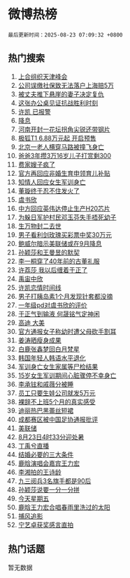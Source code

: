 # 微博热榜

`最后更新时间：2025-08-23 07:09:32 +0800`

## 热门搜索

1. [上合组织天津峰会](https://m.weibo.cn/search?containerid=100103type%3D1%26t%3D10%26q%3D%23%E4%B8%8A%E5%90%88%E7%BB%84%E7%BB%87%E5%A4%A9%E6%B4%A5%E5%B3%B0%E4%BC%9A%23&stream_entry_id=51&isnewpage=1&extparam=seat%3D1%26cate%3D10103%26pos%3D0%26filter_type%3Drealtimehot%26stream_entry_id%3D51%26c_type%3D51%26dgr%3D0%26q%3D%2523%25E4%25B8%258A%25E5%2590%2588%25E7%25BB%2584%25E7%25BB%2587%25E5%25A4%25A9%25E6%25B4%25A5%25E5%25B3%25B0%25E4%25BC%259A%2523%26display_time%3D1755904170%26pre_seqid%3D1755904170765052359846)
1. [公司误缴社保致无法落户上海赔5万](https://m.weibo.cn/search?containerid=100103type%3D1%26t%3D10%26q%3D%23%E5%85%AC%E5%8F%B8%E8%AF%AF%E7%BC%B4%E7%A4%BE%E4%BF%9D%E8%87%B4%E6%97%A0%E6%B3%95%E8%90%BD%E6%88%B7%E4%B8%8A%E6%B5%B7%E8%B5%945%E4%B8%87%23&stream_entry_id=31&isnewpage=1&extparam=seat%3D1%26pos%3D0%26filter_type%3Drealtimehot%26c_type%3D31%26q%3D%2523%25E5%2585%25AC%25E5%258F%25B8%25E8%25AF%25AF%25E7%25BC%25B4%25E7%25A4%25BE%25E4%25BF%259D%25E8%2587%25B4%25E6%2597%25A0%25E6%25B3%2595%25E8%2590%25BD%25E6%2588%25B7%25E4%25B8%258A%25E6%25B5%25B7%25E8%25B5%25945%25E4%25B8%2587%2523%26dgr%3D0%26band_rank%3D1%26realpos%3D1%26stream_entry_id%3D31%26cate%3D5001%26lcate%3D5001%26flag%3D0%26display_time%3D1755904170%26pre_seqid%3D1755904170765052359846)
1. [被丈夫推下悬崖的妻子决定复仇](https://m.weibo.cn/search?containerid=100103type%3D1%26t%3D10%26q%3D%E8%A2%AB%E4%B8%88%E5%A4%AB%E6%8E%A8%E4%B8%8B%E6%82%AC%E5%B4%96%E7%9A%84%E5%A6%BB%E5%AD%90%E5%86%B3%E5%AE%9A%E5%A4%8D%E4%BB%87&stream_entry_id=31&isnewpage=1&extparam=seat%3D1%26pos%3D1%26filter_type%3Drealtimehot%26c_type%3D31%26q%3D%25E8%25A2%25AB%25E4%25B8%2588%25E5%25A4%25AB%25E6%258E%25A8%25E4%25B8%258B%25E6%2582%25AC%25E5%25B4%2596%25E7%259A%2584%25E5%25A6%25BB%25E5%25AD%2590%25E5%2586%25B3%25E5%25AE%259A%25E5%25A4%258D%25E4%25BB%2587%26dgr%3D0%26band_rank%3D2%26realpos%3D2%26stream_entry_id%3D31%26cate%3D5001%26lcate%3D5001%26flag%3D0%26display_time%3D1755904170%26pre_seqid%3D1755904170765052359846)
1. [这张办公桌见证抗战胜利时刻](https://m.weibo.cn/search?containerid=100103type%3D1%26t%3D10%26q%3D%23%E8%BF%99%E5%BC%A0%E5%8A%9E%E5%85%AC%E6%A1%8C%E8%A7%81%E8%AF%81%E6%8A%97%E6%88%98%E8%83%9C%E5%88%A9%E6%97%B6%E5%88%BB%23&stream_entry_id=31&isnewpage=1&extparam=seat%3D1%26pos%3D2%26filter_type%3Drealtimehot%26c_type%3D31%26q%3D%2523%25E8%25BF%2599%25E5%25BC%25A0%25E5%258A%259E%25E5%2585%25AC%25E6%25A1%258C%25E8%25A7%2581%25E8%25AF%2581%25E6%258A%2597%25E6%2588%2598%25E8%2583%259C%25E5%2588%25A9%25E6%2597%25B6%25E5%2588%25BB%2523%26dgr%3D0%26band_rank%3D3%26realpos%3D3%26stream_entry_id%3D31%26cate%3D5001%26lcate%3D5001%26flag%3D0%26display_time%3D1755904170%26pre_seqid%3D1755904170765052359846)
1. [许凯 已报警](https://m.weibo.cn/search?containerid=100103type%3D1%26t%3D10%26q%3D%E8%AE%B8%E5%87%AF+%E5%B7%B2%E6%8A%A5%E8%AD%A6&stream_entry_id=31&isnewpage=1&extparam=seat%3D1%26pos%3D3%26filter_type%3Drealtimehot%26c_type%3D31%26q%3D%25E8%25AE%25B8%25E5%2587%25AF%2520%25E5%25B7%25B2%25E6%258A%25A5%25E8%25AD%25A6%26dgr%3D0%26band_rank%3D4%26realpos%3D4%26stream_entry_id%3D31%26cate%3D5001%26lcate%3D5001%26flag%3D0%26display_time%3D1755904170%26pre_seqid%3D1755904170765052359846)
1. [降息](https://m.weibo.cn/search?containerid=100103type%3D1%26t%3D10%26q%3D%E9%99%8D%E6%81%AF&stream_entry_id=31&isnewpage=1&extparam=seat%3D1%26pos%3D4%26filter_type%3Drealtimehot%26c_type%3D31%26q%3D%25E9%2599%258D%25E6%2581%25AF%26dgr%3D0%26band_rank%3D5%26realpos%3D5%26stream_entry_id%3D31%26cate%3D5001%26lcate%3D5001%26flag%3D0%26display_time%3D1755904170%26pre_seqid%3D1755904170765052359846)
1. [河南开封一花坛拐角尖锐还带钢片](https://m.weibo.cn/search?containerid=100103type%3D1%26t%3D10%26q%3D%23%E6%B2%B3%E5%8D%97%E5%BC%80%E5%B0%81%E4%B8%80%E8%8A%B1%E5%9D%9B%E6%8B%90%E8%A7%92%E5%B0%96%E9%94%90%E8%BF%98%E5%B8%A6%E9%92%A2%E7%89%87%23&stream_entry_id=31&isnewpage=1&extparam=seat%3D1%26pos%3D5%26filter_type%3Drealtimehot%26c_type%3D31%26q%3D%2523%25E6%25B2%25B3%25E5%258D%2597%25E5%25BC%2580%25E5%25B0%2581%25E4%25B8%2580%25E8%258A%25B1%25E5%259D%259B%25E6%258B%2590%25E8%25A7%2592%25E5%25B0%2596%25E9%2594%2590%25E8%25BF%2598%25E5%25B8%25A6%25E9%2592%25A2%25E7%2589%2587%2523%26dgr%3D0%26band_rank%3D6%26realpos%3D6%26stream_entry_id%3D31%26cate%3D5001%26lcate%3D5001%26flag%3D0%26display_time%3D1755904170%26pre_seqid%3D1755904170765052359846)
1. [极狐T1 6.88万元起 开启预售](https://m.weibo.cn/search?containerid=100103type%3D1%26t%3D10%26q%3D%23%E6%9E%81%E7%8B%90T1+6.88%E4%B8%87%E5%85%83%E8%B5%B7+%E5%BC%80%E5%90%AF%E9%A2%84%E5%94%AE%23&stream_entry_id=31&isnewpage=1&extparam=seat%3D1%26lcate%3D5001%26filter_type%3Drealtimehot%26c_type%3D31%26q%3D%2523%25E6%259E%2581%25E7%258B%2590T1%25206.88%25E4%25B8%2587%25E5%2585%2583%25E8%25B5%25B7%2520%25E5%25BC%2580%25E5%2590%25AF%25E9%25A2%2584%25E5%2594%25AE%2523%26cate%3D5001%26band_rank%3D7%26adid%3D298400%26topic_ad%3D1%26stream_entry_id%3D31%26is_ad_pos%3D1%26pos%3D6%26dgr%3D0%26display_time%3D1755904170%26pre_seqid%3D1755904170765052359846)
1. [北京一老人横穿马路被撞飞身亡](https://m.weibo.cn/search?containerid=100103type%3D1%26t%3D10%26q%3D%23%E5%8C%97%E4%BA%AC%E4%B8%80%E8%80%81%E4%BA%BA%E6%A8%AA%E7%A9%BF%E9%A9%AC%E8%B7%AF%E8%A2%AB%E6%92%9E%E9%A3%9E%E8%BA%AB%E4%BA%A1%23&stream_entry_id=31&isnewpage=1&extparam=seat%3D1%26pos%3D7%26filter_type%3Drealtimehot%26c_type%3D31%26q%3D%2523%25E5%258C%2597%25E4%25BA%25AC%25E4%25B8%2580%25E8%2580%2581%25E4%25BA%25BA%25E6%25A8%25AA%25E7%25A9%25BF%25E9%25A9%25AC%25E8%25B7%25AF%25E8%25A2%25AB%25E6%2592%259E%25E9%25A3%259E%25E8%25BA%25AB%25E4%25BA%25A1%2523%26dgr%3D0%26band_rank%3D7%26realpos%3D7%26stream_entry_id%3D31%26cate%3D5001%26lcate%3D5001%26flag%3D0%26display_time%3D1755904170%26pre_seqid%3D1755904170765052359846)
1. [爸爸3年攒3万16岁儿子打赏剩300](https://m.weibo.cn/search?containerid=100103type%3D1%26t%3D10%26q%3D%23%E7%88%B8%E7%88%B83%E5%B9%B4%E6%94%923%E4%B8%8716%E5%B2%81%E5%84%BF%E5%AD%90%E6%89%93%E8%B5%8F%E5%89%A9300%23&stream_entry_id=31&isnewpage=1&extparam=seat%3D1%26pos%3D8%26filter_type%3Drealtimehot%26c_type%3D31%26q%3D%2523%25E7%2588%25B8%25E7%2588%25B83%25E5%25B9%25B4%25E6%2594%25923%25E4%25B8%258716%25E5%25B2%2581%25E5%2584%25BF%25E5%25AD%2590%25E6%2589%2593%25E8%25B5%258F%25E5%2589%25A9300%2523%26dgr%3D0%26band_rank%3D8%26realpos%3D8%26stream_entry_id%3D31%26cate%3D5001%26lcate%3D5001%26flag%3D0%26display_time%3D1755904170%26pre_seqid%3D1755904170765052359846)
1. [费家嫂子疯了](https://m.weibo.cn/search?containerid=100103type%3D1%26t%3D10%26q%3D%23%E8%B4%B9%E5%AE%B6%E5%AB%82%E5%AD%90%E7%96%AF%E4%BA%86%23&stream_entry_id=31&isnewpage=1&extparam=seat%3D1%26pos%3D9%26filter_type%3Drealtimehot%26c_type%3D31%26q%3D%2523%25E8%25B4%25B9%25E5%25AE%25B6%25E5%25AB%2582%25E5%25AD%2590%25E7%2596%25AF%25E4%25BA%2586%2523%26dgr%3D0%26band_rank%3D9%26realpos%3D9%26stream_entry_id%3D31%26cate%3D5001%26lcate%3D5001%26flag%3D0%26display_time%3D1755904170%26pre_seqid%3D1755904170765052359846)
1. [官方再回应非婚生育申领育儿补贴](https://m.weibo.cn/search?containerid=100103type%3D1%26t%3D10%26q%3D%23%E5%AE%98%E6%96%B9%E5%86%8D%E5%9B%9E%E5%BA%94%E9%9D%9E%E5%A9%9A%E7%94%9F%E8%82%B2%E7%94%B3%E9%A2%86%E8%82%B2%E5%84%BF%E8%A1%A5%E8%B4%B4%23&stream_entry_id=31&isnewpage=1&extparam=seat%3D1%26pos%3D10%26filter_type%3Drealtimehot%26c_type%3D31%26q%3D%2523%25E5%25AE%2598%25E6%2596%25B9%25E5%2586%258D%25E5%259B%259E%25E5%25BA%2594%25E9%259D%259E%25E5%25A9%259A%25E7%2594%259F%25E8%2582%25B2%25E7%2594%25B3%25E9%25A2%2586%25E8%2582%25B2%25E5%2584%25BF%25E8%25A1%25A5%25E8%25B4%25B4%2523%26dgr%3D0%26band_rank%3D10%26realpos%3D10%26stream_entry_id%3D31%26cate%3D5001%26lcate%3D5001%26flag%3D0%26display_time%3D1755904170%26pre_seqid%3D1755904170765052359846)
1. [知情人回应女生军训身亡](https://m.weibo.cn/search?containerid=100103type%3D1%26t%3D10%26q%3D%23%E7%9F%A5%E6%83%85%E4%BA%BA%E5%9B%9E%E5%BA%94%E5%A5%B3%E7%94%9F%E5%86%9B%E8%AE%AD%E8%BA%AB%E4%BA%A1%23&stream_entry_id=31&isnewpage=1&extparam=seat%3D1%26pos%3D11%26filter_type%3Drealtimehot%26c_type%3D31%26q%3D%2523%25E7%259F%25A5%25E6%2583%2585%25E4%25BA%25BA%25E5%259B%259E%25E5%25BA%2594%25E5%25A5%25B3%25E7%2594%259F%25E5%2586%259B%25E8%25AE%25AD%25E8%25BA%25AB%25E4%25BA%25A1%2523%26dgr%3D0%26band_rank%3D11%26realpos%3D11%26stream_entry_id%3D31%26cate%3D5001%26lcate%3D5001%26flag%3D0%26display_time%3D1755904170%26pre_seqid%3D1755904170765052359846)
1. [董璇终于忍不住发火了](https://m.weibo.cn/search?containerid=100103type%3D1%26t%3D10%26q%3D%E8%91%A3%E7%92%87%E7%BB%88%E4%BA%8E%E5%BF%8D%E4%B8%8D%E4%BD%8F%E5%8F%91%E7%81%AB%E4%BA%86&stream_entry_id=31&isnewpage=1&extparam=seat%3D1%26pos%3D12%26filter_type%3Drealtimehot%26c_type%3D31%26q%3D%25E8%2591%25A3%25E7%2592%2587%25E7%25BB%2588%25E4%25BA%258E%25E5%25BF%258D%25E4%25B8%258D%25E4%25BD%258F%25E5%258F%2591%25E7%2581%25AB%25E4%25BA%2586%26dgr%3D0%26band_rank%3D12%26realpos%3D12%26stream_entry_id%3D31%26cate%3D5001%26lcate%3D5001%26flag%3D0%26display_time%3D1755904170%26pre_seqid%3D1755904170765052359846)
1. [虞书欣](https://m.weibo.cn/search?containerid=100103type%3D1%26t%3D10%26q%3D%E8%99%9E%E4%B9%A6%E6%AC%A3&stream_entry_id=31&isnewpage=1&extparam=seat%3D1%26pos%3D13%26filter_type%3Drealtimehot%26c_type%3D31%26q%3D%25E8%2599%259E%25E4%25B9%25A6%25E6%25AC%25A3%26dgr%3D0%26band_rank%3D13%26realpos%3D13%26stream_entry_id%3D31%26cate%3D5001%26lcate%3D5001%26flag%3D0%26display_time%3D1755904170%26pre_seqid%3D1755904170765052359846)
1. [中方回应英伟达停止生产H20芯片](https://m.weibo.cn/search?containerid=100103type%3D1%26t%3D10%26q%3D%23%E4%B8%AD%E6%96%B9%E5%9B%9E%E5%BA%94%E8%8B%B1%E4%BC%9F%E8%BE%BE%E5%81%9C%E6%AD%A2%E7%94%9F%E4%BA%A7H20%E8%8A%AF%E7%89%87%23&stream_entry_id=31&isnewpage=1&extparam=seat%3D1%26pos%3D14%26filter_type%3Drealtimehot%26c_type%3D31%26q%3D%2523%25E4%25B8%25AD%25E6%2596%25B9%25E5%259B%259E%25E5%25BA%2594%25E8%258B%25B1%25E4%25BC%259F%25E8%25BE%25BE%25E5%2581%259C%25E6%25AD%25A2%25E7%2594%259F%25E4%25BA%25A7H20%25E8%258A%25AF%25E7%2589%2587%2523%26dgr%3D0%26band_rank%3D14%26realpos%3D14%26stream_entry_id%3D31%26cate%3D5001%26lcate%3D5001%26flag%3D0%26display_time%3D1755904170%26pre_seqid%3D1755904170765052359846)
1. [为躲日军护村民邓玉芬失手捂死幼子](https://m.weibo.cn/search?containerid=100103type%3D1%26t%3D10%26q%3D%23%E4%B8%BA%E8%BA%B2%E6%97%A5%E5%86%9B%E6%8A%A4%E6%9D%91%E6%B0%91%E9%82%93%E7%8E%89%E8%8A%AC%E5%A4%B1%E6%89%8B%E6%8D%82%E6%AD%BB%E5%B9%BC%E5%AD%90%23&stream_entry_id=31&isnewpage=1&extparam=seat%3D1%26pos%3D15%26filter_type%3Drealtimehot%26c_type%3D31%26q%3D%2523%25E4%25B8%25BA%25E8%25BA%25B2%25E6%2597%25A5%25E5%2586%259B%25E6%258A%25A4%25E6%259D%2591%25E6%25B0%2591%25E9%2582%2593%25E7%258E%2589%25E8%258A%25AC%25E5%25A4%25B1%25E6%2589%258B%25E6%258D%2582%25E6%25AD%25BB%25E5%25B9%25BC%25E5%25AD%2590%2523%26dgr%3D0%26band_rank%3D15%26realpos%3D15%26stream_entry_id%3D31%26cate%3D5001%26lcate%3D5001%26flag%3D0%26display_time%3D1755904170%26pre_seqid%3D1755904170765052359846)
1. [生万物封二去世](https://m.weibo.cn/search?containerid=100103type%3D1%26t%3D10%26q%3D%23%E7%94%9F%E4%B8%87%E7%89%A9%E5%B0%81%E4%BA%8C%E5%8E%BB%E4%B8%96%23&stream_entry_id=31&isnewpage=1&extparam=seat%3D1%26pos%3D16%26filter_type%3Drealtimehot%26c_type%3D31%26q%3D%2523%25E7%2594%259F%25E4%25B8%2587%25E7%2589%25A9%25E5%25B0%2581%25E4%25BA%258C%25E5%258E%25BB%25E4%25B8%2596%2523%26dgr%3D0%26band_rank%3D16%26realpos%3D16%26stream_entry_id%3D31%26cate%3D5001%26lcate%3D5001%26flag%3D0%26display_time%3D1755904170%26pre_seqid%3D1755904170765052359846)
1. [男子看利剑玫瑰买彩票中奖30万元](https://m.weibo.cn/search?containerid=100103type%3D1%26t%3D10%26q%3D%23%E7%94%B7%E5%AD%90%E7%9C%8B%E5%88%A9%E5%89%91%E7%8E%AB%E7%91%B0%E4%B9%B0%E5%BD%A9%E7%A5%A8%E4%B8%AD%E5%A5%9630%E4%B8%87%E5%85%83%23&stream_entry_id=31&isnewpage=1&extparam=seat%3D1%26pos%3D17%26filter_type%3Drealtimehot%26c_type%3D31%26q%3D%2523%25E7%2594%25B7%25E5%25AD%2590%25E7%259C%258B%25E5%2588%25A9%25E5%2589%2591%25E7%258E%25AB%25E7%2591%25B0%25E4%25B9%25B0%25E5%25BD%25A9%25E7%25A5%25A8%25E4%25B8%25AD%25E5%25A5%259630%25E4%25B8%2587%25E5%2585%2583%2523%26dgr%3D0%26band_rank%3D17%26realpos%3D17%26stream_entry_id%3D31%26cate%3D5001%26lcate%3D5001%26flag%3D0%26display_time%3D1755904170%26pre_seqid%3D1755904170765052359846)
1. [鲍威尔暗示美联储或在9月降息](https://m.weibo.cn/search?containerid=100103type%3D1%26t%3D10%26q%3D%23%E9%B2%8D%E5%A8%81%E5%B0%94%E6%9A%97%E7%A4%BA%E7%BE%8E%E8%81%94%E5%82%A8%E6%88%96%E5%9C%A89%E6%9C%88%E9%99%8D%E6%81%AF%23&stream_entry_id=31&isnewpage=1&extparam=seat%3D1%26pos%3D18%26filter_type%3Drealtimehot%26c_type%3D31%26q%3D%2523%25E9%25B2%258D%25E5%25A8%2581%25E5%25B0%2594%25E6%259A%2597%25E7%25A4%25BA%25E7%25BE%258E%25E8%2581%2594%25E5%2582%25A8%25E6%2588%2596%25E5%259C%25A89%25E6%259C%2588%25E9%2599%258D%25E6%2581%25AF%2523%26dgr%3D0%26band_rank%3D18%26realpos%3D18%26stream_entry_id%3D31%26cate%3D5001%26lcate%3D5001%26flag%3D0%26display_time%3D1755904170%26pre_seqid%3D1755904170765052359846)
1. [孙颖莎和王曼昱的默契](https://m.weibo.cn/search?containerid=100103type%3D1%26t%3D10%26q%3D%23%E5%AD%99%E9%A2%96%E8%8E%8E%E5%92%8C%E7%8E%8B%E6%9B%BC%E6%98%B1%E7%9A%84%E9%BB%98%E5%A5%91%23&stream_entry_id=31&isnewpage=1&extparam=seat%3D1%26pos%3D19%26filter_type%3Drealtimehot%26c_type%3D31%26q%3D%2523%25E5%25AD%2599%25E9%25A2%2596%25E8%258E%258E%25E5%2592%258C%25E7%258E%258B%25E6%259B%25BC%25E6%2598%25B1%25E7%259A%2584%25E9%25BB%2598%25E5%25A5%2591%2523%26dgr%3D0%26band_rank%3D19%26realpos%3D19%26stream_entry_id%3D31%26cate%3D5001%26lcate%3D5001%26flag%3D0%26display_time%3D1755904170%26pre_seqid%3D1755904170765052359846)
1. [李一桐穿了40年前的古董礼服](https://m.weibo.cn/search?containerid=100103type%3D1%26t%3D10%26q%3D%E6%9D%8E%E4%B8%80%E6%A1%90%E7%A9%BF%E4%BA%8640%E5%B9%B4%E5%89%8D%E7%9A%84%E5%8F%A4%E8%91%A3%E7%A4%BC%E6%9C%8D&stream_entry_id=31&isnewpage=1&extparam=seat%3D1%26pos%3D20%26filter_type%3Drealtimehot%26c_type%3D31%26q%3D%25E6%259D%258E%25E4%25B8%2580%25E6%25A1%2590%25E7%25A9%25BF%25E4%25BA%258640%25E5%25B9%25B4%25E5%2589%258D%25E7%259A%2584%25E5%258F%25A4%25E8%2591%25A3%25E7%25A4%25BC%25E6%259C%258D%26dgr%3D0%26band_rank%3D20%26realpos%3D20%26stream_entry_id%3D31%26cate%3D5001%26lcate%3D5001%26flag%3D0%26display_time%3D1755904170%26pre_seqid%3D1755904170765052359846)
1. [许荔莎 我以后缠着于正了](https://m.weibo.cn/search?containerid=100103type%3D1%26t%3D10%26q%3D%E8%AE%B8%E8%8D%94%E8%8E%8E+%E6%88%91%E4%BB%A5%E5%90%8E%E7%BC%A0%E7%9D%80%E4%BA%8E%E6%AD%A3%E4%BA%86&stream_entry_id=31&isnewpage=1&extparam=seat%3D1%26pos%3D21%26filter_type%3Drealtimehot%26c_type%3D31%26q%3D%25E8%25AE%25B8%25E8%258D%2594%25E8%258E%258E%2520%25E6%2588%2591%25E4%25BB%25A5%25E5%2590%258E%25E7%25BC%25A0%25E7%259D%2580%25E4%25BA%258E%25E6%25AD%25A3%25E4%25BA%2586%26dgr%3D0%26band_rank%3D21%26realpos%3D21%26stream_entry_id%3D31%26cate%3D5001%26lcate%3D5001%26flag%3D2%26display_time%3D1755904170%26pre_seqid%3D1755904170765052359846)
1. [禹宙中欣](https://m.weibo.cn/search?containerid=100103type%3D1%26t%3D10%26q%3D%23%E7%A6%B9%E5%AE%99%E4%B8%AD%E6%AC%A3%23&stream_entry_id=31&isnewpage=1&extparam=seat%3D1%26pos%3D22%26filter_type%3Drealtimehot%26c_type%3D31%26q%3D%2523%25E7%25A6%25B9%25E5%25AE%2599%25E4%25B8%25AD%25E6%25AC%25A3%2523%26dgr%3D0%26band_rank%3D22%26realpos%3D22%26stream_entry_id%3D31%26cate%3D5001%26lcate%3D5001%26flag%3D0%26display_time%3D1755904170%26pre_seqid%3D1755904170765052359846)
1. [许凯恋情时间线](https://m.weibo.cn/search?containerid=100103type%3D1%26t%3D10%26q%3D%E8%AE%B8%E5%87%AF%E6%81%8B%E6%83%85%E6%97%B6%E9%97%B4%E7%BA%BF&stream_entry_id=31&isnewpage=1&extparam=seat%3D1%26pos%3D23%26filter_type%3Drealtimehot%26c_type%3D31%26q%3D%25E8%25AE%25B8%25E5%2587%25AF%25E6%2581%258B%25E6%2583%2585%25E6%2597%25B6%25E9%2597%25B4%25E7%25BA%25BF%26dgr%3D0%26band_rank%3D23%26realpos%3D23%26stream_entry_id%3D31%26cate%3D5001%26lcate%3D5001%26flag%3D0%26display_time%3D1755904170%26pre_seqid%3D1755904170765052359846)
1. [男子打胰岛素1个月发现针套都没摘](https://m.weibo.cn/search?containerid=100103type%3D1%26t%3D10%26q%3D%23%E7%94%B7%E5%AD%90%E6%89%93%E8%83%B0%E5%B2%9B%E7%B4%A01%E4%B8%AA%E6%9C%88%E5%8F%91%E7%8E%B0%E9%92%88%E5%A5%97%E9%83%BD%E6%B2%A1%E6%91%98%23&stream_entry_id=31&isnewpage=1&extparam=seat%3D1%26pos%3D24%26filter_type%3Drealtimehot%26c_type%3D31%26q%3D%2523%25E7%2594%25B7%25E5%25AD%2590%25E6%2589%2593%25E8%2583%25B0%25E5%25B2%259B%25E7%25B4%25A01%25E4%25B8%25AA%25E6%259C%2588%25E5%258F%2591%25E7%258E%25B0%25E9%2592%2588%25E5%25A5%2597%25E9%2583%25BD%25E6%25B2%25A1%25E6%2591%2598%2523%26dgr%3D0%26band_rank%3D24%26realpos%3D24%26stream_entry_id%3D31%26cate%3D5001%26lcate%3D5001%26flag%3D0%26display_time%3D1755904170%26pre_seqid%3D1755904170765052359846)
1. [一年级pd对虞书欣的评价](https://m.weibo.cn/search?containerid=100103type%3D1%26t%3D10%26q%3D%E4%B8%80%E5%B9%B4%E7%BA%A7pd%E5%AF%B9%E8%99%9E%E4%B9%A6%E6%AC%A3%E7%9A%84%E8%AF%84%E4%BB%B7&stream_entry_id=31&isnewpage=1&extparam=seat%3D1%26pos%3D25%26filter_type%3Drealtimehot%26c_type%3D31%26q%3D%25E4%25B8%2580%25E5%25B9%25B4%25E7%25BA%25A7pd%25E5%25AF%25B9%25E8%2599%259E%25E4%25B9%25A6%25E6%25AC%25A3%25E7%259A%2584%25E8%25AF%2584%25E4%25BB%25B7%26dgr%3D0%26band_rank%3D25%26realpos%3D25%26stream_entry_id%3D31%26cate%3D5001%26lcate%3D5001%26flag%3D0%26display_time%3D1755904170%26pre_seqid%3D1755904170765052359846)
1. [于正气到输液 何晟铭气定神闲](https://m.weibo.cn/search?containerid=100103type%3D1%26t%3D10%26q%3D%E4%BA%8E%E6%AD%A3%E6%B0%94%E5%88%B0%E8%BE%93%E6%B6%B2+%E4%BD%95%E6%99%9F%E9%93%AD%E6%B0%94%E5%AE%9A%E7%A5%9E%E9%97%B2&stream_entry_id=31&isnewpage=1&extparam=seat%3D1%26pos%3D26%26filter_type%3Drealtimehot%26c_type%3D31%26q%3D%25E4%25BA%258E%25E6%25AD%25A3%25E6%25B0%2594%25E5%2588%25B0%25E8%25BE%2593%25E6%25B6%25B2%2520%25E4%25BD%2595%25E6%2599%259F%25E9%2593%25AD%25E6%25B0%2594%25E5%25AE%259A%25E7%25A5%259E%25E9%2597%25B2%26dgr%3D0%26band_rank%3D26%26realpos%3D26%26stream_entry_id%3D31%26cate%3D5001%26lcate%3D5001%26flag%3D0%26display_time%3D1755904170%26pre_seqid%3D1755904170765052359846)
1. [高迪 大美](https://m.weibo.cn/search?containerid=100103type%3D1%26t%3D10%26q%3D%E9%AB%98%E8%BF%AA+%E5%A4%A7%E7%BE%8E&stream_entry_id=31&isnewpage=1&extparam=seat%3D1%26pos%3D27%26filter_type%3Drealtimehot%26c_type%3D31%26q%3D%25E9%25AB%2598%25E8%25BF%25AA%2520%25E5%25A4%25A7%25E7%25BE%258E%26dgr%3D0%26band_rank%3D27%26realpos%3D27%26stream_entry_id%3D31%26cate%3D5001%26lcate%3D5001%26flag%3D0%26display_time%3D1755904170%26pre_seqid%3D1755904170765052359846)
1. [官方通报女子称幼时遭父母砍手割耳](https://m.weibo.cn/search?containerid=100103type%3D1%26t%3D10%26q%3D%23%E5%AE%98%E6%96%B9%E9%80%9A%E6%8A%A5%E5%A5%B3%E5%AD%90%E7%A7%B0%E5%B9%BC%E6%97%B6%E9%81%AD%E7%88%B6%E6%AF%8D%E7%A0%8D%E6%89%8B%E5%89%B2%E8%80%B3%23&stream_entry_id=31&isnewpage=1&extparam=seat%3D1%26pos%3D28%26filter_type%3Drealtimehot%26c_type%3D31%26q%3D%2523%25E5%25AE%2598%25E6%2596%25B9%25E9%2580%259A%25E6%258A%25A5%25E5%25A5%25B3%25E5%25AD%2590%25E7%25A7%25B0%25E5%25B9%25BC%25E6%2597%25B6%25E9%2581%25AD%25E7%2588%25B6%25E6%25AF%258D%25E7%25A0%258D%25E6%2589%258B%25E5%2589%25B2%25E8%2580%25B3%2523%26dgr%3D0%26band_rank%3D28%26realpos%3D28%26stream_entry_id%3D31%26cate%3D5001%26lcate%3D5001%26flag%3D0%26display_time%3D1755904170%26pre_seqid%3D1755904170765052359846)
1. [姜涛晒瘦身成果](https://m.weibo.cn/search?containerid=100103type%3D1%26t%3D10%26q%3D%E5%A7%9C%E6%B6%9B%E6%99%92%E7%98%A6%E8%BA%AB%E6%88%90%E6%9E%9C&stream_entry_id=31&isnewpage=1&extparam=seat%3D1%26pos%3D29%26filter_type%3Drealtimehot%26c_type%3D31%26q%3D%25E5%25A7%259C%25E6%25B6%259B%25E6%2599%2592%25E7%2598%25A6%25E8%25BA%25AB%25E6%2588%2590%25E6%259E%259C%26dgr%3D0%26band_rank%3D29%26realpos%3D29%26stream_entry_id%3D31%26cate%3D5001%26lcate%3D5001%26flag%3D0%26display_time%3D1755904170%26pre_seqid%3D1755904170765052359846)
1. [白鹿张鑫梦回白月梵星](https://m.weibo.cn/search?containerid=100103type%3D1%26t%3D10%26q%3D%E7%99%BD%E9%B9%BF%E5%BC%A0%E9%91%AB%E6%A2%A6%E5%9B%9E%E7%99%BD%E6%9C%88%E6%A2%B5%E6%98%9F&stream_entry_id=31&isnewpage=1&extparam=seat%3D1%26pos%3D30%26filter_type%3Drealtimehot%26c_type%3D31%26q%3D%25E7%2599%25BD%25E9%25B9%25BF%25E5%25BC%25A0%25E9%2591%25AB%25E6%25A2%25A6%25E5%259B%259E%25E7%2599%25BD%25E6%259C%2588%25E6%25A2%25B5%25E6%2598%259F%26dgr%3D0%26band_rank%3D30%26realpos%3D30%26stream_entry_id%3D31%26cate%3D5001%26lcate%3D5001%26flag%3D0%26display_time%3D1755904170%26pre_seqid%3D1755904170765052359846)
1. [韩国年轻人韩语水平退化](https://m.weibo.cn/search?containerid=100103type%3D1%26t%3D10%26q%3D%E9%9F%A9%E5%9B%BD%E5%B9%B4%E8%BD%BB%E4%BA%BA%E9%9F%A9%E8%AF%AD%E6%B0%B4%E5%B9%B3%E9%80%80%E5%8C%96&stream_entry_id=31&isnewpage=1&extparam=seat%3D1%26pos%3D31%26filter_type%3Drealtimehot%26c_type%3D31%26q%3D%25E9%259F%25A9%25E5%259B%25BD%25E5%25B9%25B4%25E8%25BD%25BB%25E4%25BA%25BA%25E9%259F%25A9%25E8%25AF%25AD%25E6%25B0%25B4%25E5%25B9%25B3%25E9%2580%2580%25E5%258C%2596%26dgr%3D0%26band_rank%3D31%26realpos%3D31%26stream_entry_id%3D31%26cate%3D5001%26lcate%3D5001%26flag%3D0%26display_time%3D1755904170%26pre_seqid%3D1755904170765052359846)
1. [军训身亡女生家属等尸检结果](https://m.weibo.cn/search?containerid=100103type%3D1%26t%3D10%26q%3D%23%E5%86%9B%E8%AE%AD%E8%BA%AB%E4%BA%A1%E5%A5%B3%E7%94%9F%E5%AE%B6%E5%B1%9E%E7%AD%89%E5%B0%B8%E6%A3%80%E7%BB%93%E6%9E%9C%23&stream_entry_id=31&isnewpage=1&extparam=seat%3D1%26pos%3D32%26filter_type%3Drealtimehot%26c_type%3D31%26q%3D%2523%25E5%2586%259B%25E8%25AE%25AD%25E8%25BA%25AB%25E4%25BA%25A1%25E5%25A5%25B3%25E7%2594%259F%25E5%25AE%25B6%25E5%25B1%259E%25E7%25AD%2589%25E5%25B0%25B8%25E6%25A3%2580%25E7%25BB%2593%25E6%259E%259C%2523%26dgr%3D0%26band_rank%3D32%26realpos%3D32%26stream_entry_id%3D31%26cate%3D5001%26lcate%3D5001%26flag%3D0%26display_time%3D1755904170%26pre_seqid%3D1755904170765052359846)
1. [15岁女生军训期间心脏骤停不幸身亡](https://m.weibo.cn/search?containerid=100103type%3D1%26t%3D10%26q%3D%2315%E5%B2%81%E5%A5%B3%E7%94%9F%E5%86%9B%E8%AE%AD%E6%9C%9F%E9%97%B4%E5%BF%83%E8%84%8F%E9%AA%A4%E5%81%9C%E4%B8%8D%E5%B9%B8%E8%BA%AB%E4%BA%A1%23&stream_entry_id=31&isnewpage=1&extparam=seat%3D1%26pos%3D33%26filter_type%3Drealtimehot%26c_type%3D31%26q%3D%252315%25E5%25B2%2581%25E5%25A5%25B3%25E7%2594%259F%25E5%2586%259B%25E8%25AE%25AD%25E6%259C%259F%25E9%2597%25B4%25E5%25BF%2583%25E8%2584%258F%25E9%25AA%25A4%25E5%2581%259C%25E4%25B8%258D%25E5%25B9%25B8%25E8%25BA%25AB%25E4%25BA%25A1%2523%26dgr%3D0%26band_rank%3D33%26realpos%3D33%26stream_entry_id%3D31%26cate%3D5001%26lcate%3D5001%26flag%3D0%26display_time%3D1755904170%26pre_seqid%3D1755904170765052359846)
1. [李承铉和戚薇分被睡](https://m.weibo.cn/search?containerid=100103type%3D1%26t%3D10%26q%3D%E6%9D%8E%E6%89%BF%E9%93%89%E5%92%8C%E6%88%9A%E8%96%87%E5%88%86%E8%A2%AB%E7%9D%A1&stream_entry_id=31&isnewpage=1&extparam=seat%3D1%26pos%3D34%26filter_type%3Drealtimehot%26c_type%3D31%26q%3D%25E6%259D%258E%25E6%2589%25BF%25E9%2593%2589%25E5%2592%258C%25E6%2588%259A%25E8%2596%2587%25E5%2588%2586%25E8%25A2%25AB%25E7%259D%25A1%26dgr%3D0%26band_rank%3D34%26realpos%3D34%26stream_entry_id%3D31%26cate%3D5001%26lcate%3D5001%26flag%3D0%26display_time%3D1755904170%26pre_seqid%3D1755904170765052359846)
1. [员工只要生娃公司就发5万元](https://m.weibo.cn/search?containerid=100103type%3D1%26t%3D10%26q%3D%23%E5%91%98%E5%B7%A5%E5%8F%AA%E8%A6%81%E7%94%9F%E5%A8%83%E5%85%AC%E5%8F%B8%E5%B0%B1%E5%8F%915%E4%B8%87%E5%85%83%23&stream_entry_id=31&isnewpage=1&extparam=seat%3D1%26pos%3D35%26filter_type%3Drealtimehot%26c_type%3D31%26q%3D%2523%25E5%2591%2598%25E5%25B7%25A5%25E5%258F%25AA%25E8%25A6%2581%25E7%2594%259F%25E5%25A8%2583%25E5%2585%25AC%25E5%258F%25B8%25E5%25B0%25B1%25E5%258F%25915%25E4%25B8%2587%25E5%2585%2583%2523%26dgr%3D0%26band_rank%3D35%26realpos%3D35%26stream_entry_id%3D31%26cate%3D5001%26lcate%3D5001%26flag%3D0%26display_time%3D1755904170%26pre_seqid%3D1755904170765052359846)
1. [裸辞不上班5个月的真实感受](https://m.weibo.cn/search?containerid=100103type%3D1%26t%3D10%26q%3D%E8%A3%B8%E8%BE%9E%E4%B8%8D%E4%B8%8A%E7%8F%AD5%E4%B8%AA%E6%9C%88%E7%9A%84%E7%9C%9F%E5%AE%9E%E6%84%9F%E5%8F%97&stream_entry_id=31&isnewpage=1&extparam=seat%3D1%26pos%3D36%26filter_type%3Drealtimehot%26c_type%3D31%26q%3D%25E8%25A3%25B8%25E8%25BE%259E%25E4%25B8%258D%25E4%25B8%258A%25E7%258F%25AD5%25E4%25B8%25AA%25E6%259C%2588%25E7%259A%2584%25E7%259C%259F%25E5%25AE%259E%25E6%2584%259F%25E5%258F%2597%26dgr%3D0%26band_rank%3D36%26realpos%3D36%26stream_entry_id%3D31%26cate%3D5001%26lcate%3D5001%26flag%3D0%26display_time%3D1755904170%26pre_seqid%3D1755904170765052359846)
1. [迪丽热巴黑蕾丝短裙](https://m.weibo.cn/search?containerid=100103type%3D1%26t%3D10%26q%3D%23%E8%BF%AA%E4%B8%BD%E7%83%AD%E5%B7%B4%E9%BB%91%E8%95%BE%E4%B8%9D%E7%9F%AD%E8%A3%99%23&stream_entry_id=31&isnewpage=1&extparam=seat%3D1%26pos%3D37%26filter_type%3Drealtimehot%26c_type%3D31%26q%3D%2523%25E8%25BF%25AA%25E4%25B8%25BD%25E7%2583%25AD%25E5%25B7%25B4%25E9%25BB%2591%25E8%2595%25BE%25E4%25B8%259D%25E7%259F%25AD%25E8%25A3%2599%2523%26dgr%3D0%26band_rank%3D37%26realpos%3D37%26stream_entry_id%3D31%26cate%3D5001%26lcate%3D5001%26flag%3D0%26display_time%3D1755904170%26pre_seqid%3D1755904170765052359846)
1. [成都赛区被中国足协通报批评](https://m.weibo.cn/search?containerid=100103type%3D1%26t%3D10%26q%3D%23%E6%88%90%E9%83%BD%E8%B5%9B%E5%8C%BA%E8%A2%AB%E4%B8%AD%E5%9B%BD%E8%B6%B3%E5%8D%8F%E9%80%9A%E6%8A%A5%E6%89%B9%E8%AF%84%23&stream_entry_id=31&isnewpage=1&extparam=seat%3D1%26pos%3D38%26filter_type%3Drealtimehot%26c_type%3D31%26q%3D%2523%25E6%2588%2590%25E9%2583%25BD%25E8%25B5%259B%25E5%258C%25BA%25E8%25A2%25AB%25E4%25B8%25AD%25E5%259B%25BD%25E8%25B6%25B3%25E5%258D%258F%25E9%2580%259A%25E6%258A%25A5%25E6%2589%25B9%25E8%25AF%2584%2523%26dgr%3D0%26band_rank%3D38%26realpos%3D38%26stream_entry_id%3D31%26cate%3D5001%26lcate%3D5001%26flag%3D0%26display_time%3D1755904170%26pre_seqid%3D1755904170765052359846)
1. [美联储](https://m.weibo.cn/search?containerid=100103type%3D1%26t%3D10%26q%3D%E7%BE%8E%E8%81%94%E5%82%A8&stream_entry_id=31&isnewpage=1&extparam=seat%3D1%26pos%3D39%26filter_type%3Drealtimehot%26c_type%3D31%26q%3D%25E7%25BE%258E%25E8%2581%2594%25E5%2582%25A8%26dgr%3D0%26band_rank%3D39%26realpos%3D39%26stream_entry_id%3D31%26cate%3D5001%26lcate%3D5001%26flag%3D0%26display_time%3D1755904170%26pre_seqid%3D1755904170765052359846)
1. [8月23日4时33分迎处暑](https://m.weibo.cn/search?containerid=100103type%3D1%26t%3D10%26q%3D%238%E6%9C%8823%E6%97%A54%E6%97%B633%E5%88%86%E8%BF%8E%E5%A4%84%E6%9A%91%23&stream_entry_id=31&isnewpage=1&extparam=seat%3D1%26pos%3D40%26filter_type%3Drealtimehot%26c_type%3D31%26q%3D%25238%25E6%259C%258823%25E6%2597%25A54%25E6%2597%25B633%25E5%2588%2586%25E8%25BF%258E%25E5%25A4%2584%25E6%259A%2591%2523%26dgr%3D0%26band_rank%3D40%26realpos%3D40%26stream_entry_id%3D31%26cate%3D5001%26lcate%3D5001%26flag%3D1%26display_time%3D1755904170%26pre_seqid%3D1755904170765052359846)
1. [丁禹兮直播](https://m.weibo.cn/search?containerid=100103type%3D1%26t%3D10%26q%3D%E4%B8%81%E7%A6%B9%E5%85%AE%E7%9B%B4%E6%92%AD&stream_entry_id=31&isnewpage=1&extparam=seat%3D1%26pos%3D41%26filter_type%3Drealtimehot%26c_type%3D31%26q%3D%25E4%25B8%2581%25E7%25A6%25B9%25E5%2585%25AE%25E7%259B%25B4%25E6%2592%25AD%26dgr%3D0%26band_rank%3D41%26realpos%3D41%26stream_entry_id%3D31%26cate%3D5001%26lcate%3D5001%26flag%3D0%26display_time%3D1755904170%26pre_seqid%3D1755904170765052359846)
1. [结婚必要的三大条件](https://m.weibo.cn/search?containerid=100103type%3D1%26t%3D10%26q%3D%E7%BB%93%E5%A9%9A%E5%BF%85%E8%A6%81%E7%9A%84%E4%B8%89%E5%A4%A7%E6%9D%A1%E4%BB%B6&stream_entry_id=31&isnewpage=1&extparam=seat%3D1%26pos%3D42%26filter_type%3Drealtimehot%26c_type%3D31%26q%3D%25E7%25BB%2593%25E5%25A9%259A%25E5%25BF%2585%25E8%25A6%2581%25E7%259A%2584%25E4%25B8%2589%25E5%25A4%25A7%25E6%259D%25A1%25E4%25BB%25B6%26dgr%3D0%26band_rank%3D42%26realpos%3D42%26stream_entry_id%3D31%26cate%3D5001%26lcate%3D5001%26flag%3D0%26display_time%3D1755904170%26pre_seqid%3D1755904170765052359846)
1. [鹿晗演唱会嘉宾王力宏](https://m.weibo.cn/search?containerid=100103type%3D1%26t%3D10%26q%3D%23%E9%B9%BF%E6%99%97%E6%BC%94%E5%94%B1%E4%BC%9A%E5%98%89%E5%AE%BE%E7%8E%8B%E5%8A%9B%E5%AE%8F%23&stream_entry_id=31&isnewpage=1&extparam=seat%3D1%26pos%3D43%26filter_type%3Drealtimehot%26c_type%3D31%26q%3D%2523%25E9%25B9%25BF%25E6%2599%2597%25E6%25BC%2594%25E5%2594%25B1%25E4%25BC%259A%25E5%2598%2589%25E5%25AE%25BE%25E7%258E%258B%25E5%258A%259B%25E5%25AE%258F%2523%26dgr%3D0%26band_rank%3D43%26realpos%3D43%26stream_entry_id%3D31%26cate%3D5001%26lcate%3D5001%26flag%3D0%26display_time%3D1755904170%26pre_seqid%3D1755904170765052359846)
1. [李湘拍的王诗龄](https://m.weibo.cn/search?containerid=100103type%3D1%26t%3D10%26q%3D%E6%9D%8E%E6%B9%98%E6%8B%8D%E7%9A%84%E7%8E%8B%E8%AF%97%E9%BE%84&stream_entry_id=31&isnewpage=1&extparam=seat%3D1%26pos%3D44%26filter_type%3Drealtimehot%26c_type%3D31%26q%3D%25E6%259D%258E%25E6%25B9%2598%25E6%258B%258D%25E7%259A%2584%25E7%258E%258B%25E8%25AF%2597%25E9%25BE%2584%26dgr%3D0%26band_rank%3D44%26realpos%3D44%26stream_entry_id%3D31%26cate%3D5001%26lcate%3D5001%26flag%3D0%26display_time%3D1755904170%26pre_seqid%3D1755904170765052359846)
1. [九三阅兵3名旗手都是90后](https://m.weibo.cn/search?containerid=100103type%3D1%26t%3D10%26q%3D%23%E4%B9%9D%E4%B8%89%E9%98%85%E5%85%B53%E5%90%8D%E6%97%97%E6%89%8B%E9%83%BD%E6%98%AF90%E5%90%8E%23&stream_entry_id=31&isnewpage=1&extparam=seat%3D1%26pos%3D45%26filter_type%3Drealtimehot%26c_type%3D31%26q%3D%2523%25E4%25B9%259D%25E4%25B8%2589%25E9%2598%2585%25E5%2585%25B53%25E5%2590%258D%25E6%2597%2597%25E6%2589%258B%25E9%2583%25BD%25E6%2598%25AF90%25E5%2590%258E%2523%26dgr%3D0%26band_rank%3D45%26realpos%3D45%26stream_entry_id%3D31%26cate%3D5001%26lcate%3D5001%26flag%3D0%26display_time%3D1755904170%26pre_seqid%3D1755904170765052359846)
1. [孙颖莎说要一分一分拼](https://m.weibo.cn/search?containerid=100103type%3D1%26t%3D10%26q%3D%23%E5%AD%99%E9%A2%96%E8%8E%8E%E8%AF%B4%E8%A6%81%E4%B8%80%E5%88%86%E4%B8%80%E5%88%86%E6%8B%BC%23&stream_entry_id=31&isnewpage=1&extparam=seat%3D1%26pos%3D46%26filter_type%3Drealtimehot%26c_type%3D31%26q%3D%2523%25E5%25AD%2599%25E9%25A2%2596%25E8%258E%258E%25E8%25AF%25B4%25E8%25A6%2581%25E4%25B8%2580%25E5%2588%2586%25E4%25B8%2580%25E5%2588%2586%25E6%258B%25BC%2523%26dgr%3D0%26band_rank%3D46%26realpos%3D46%26stream_entry_id%3D31%26cate%3D5001%26lcate%3D5001%26flag%3D0%26display_time%3D1755904170%26pre_seqid%3D1755904170765052359846)
1. [今天星期五](https://m.weibo.cn/search?containerid=100103type%3D1%26t%3D10%26q%3D%23%E4%BB%8A%E5%A4%A9%E6%98%9F%E6%9C%9F%E4%BA%94%23&stream_entry_id=31&isnewpage=1&extparam=seat%3D1%26pos%3D47%26filter_type%3Drealtimehot%26c_type%3D31%26q%3D%2523%25E4%25BB%258A%25E5%25A4%25A9%25E6%2598%259F%25E6%259C%259F%25E4%25BA%2594%2523%26dgr%3D0%26band_rank%3D47%26realpos%3D47%26stream_entry_id%3D31%26cate%3D5001%26lcate%3D5001%26flag%3D0%26display_time%3D1755904170%26pre_seqid%3D1755904170765052359846)
1. [鹿晗王力宏合唱春雨里洗过的太阳](https://m.weibo.cn/search?containerid=100103type%3D1%26t%3D10%26q%3D%23%E9%B9%BF%E6%99%97%E7%8E%8B%E5%8A%9B%E5%AE%8F%E5%90%88%E5%94%B1%E6%98%A5%E9%9B%A8%E9%87%8C%E6%B4%97%E8%BF%87%E7%9A%84%E5%A4%AA%E9%98%B3%23&stream_entry_id=31&isnewpage=1&extparam=seat%3D1%26pos%3D48%26filter_type%3Drealtimehot%26c_type%3D31%26q%3D%2523%25E9%25B9%25BF%25E6%2599%2597%25E7%258E%258B%25E5%258A%259B%25E5%25AE%258F%25E5%2590%2588%25E5%2594%25B1%25E6%2598%25A5%25E9%259B%25A8%25E9%2587%258C%25E6%25B4%2597%25E8%25BF%2587%25E7%259A%2584%25E5%25A4%25AA%25E9%2598%25B3%2523%26dgr%3D0%26band_rank%3D48%26realpos%3D48%26stream_entry_id%3D31%26cate%3D5001%26lcate%3D5001%26flag%3D0%26display_time%3D1755904170%26pre_seqid%3D1755904170765052359846)
1. [捕风追影](https://m.weibo.cn/search?containerid=100103type%3D1%26t%3D10%26q%3D%E6%8D%95%E9%A3%8E%E8%BF%BD%E5%BD%B1&stream_entry_id=31&isnewpage=1&extparam=seat%3D1%26pos%3D49%26filter_type%3Drealtimehot%26c_type%3D31%26q%3D%25E6%258D%2595%25E9%25A3%258E%25E8%25BF%25BD%25E5%25BD%25B1%26dgr%3D0%26band_rank%3D49%26realpos%3D49%26stream_entry_id%3D31%26cate%3D5001%26lcate%3D5001%26flag%3D0%26display_time%3D1755904170%26pre_seqid%3D1755904170765052359846)
1. [宁艺卓获奖感言直拍](https://m.weibo.cn/search?containerid=100103type%3D1%26t%3D10%26q%3D%23%E5%AE%81%E8%89%BA%E5%8D%93%E8%8E%B7%E5%A5%96%E6%84%9F%E8%A8%80%E7%9B%B4%E6%8B%8D%23&stream_entry_id=31&isnewpage=1&extparam=seat%3D1%26pos%3D50%26filter_type%3Drealtimehot%26c_type%3D31%26q%3D%2523%25E5%25AE%2581%25E8%2589%25BA%25E5%258D%2593%25E8%258E%25B7%25E5%25A5%2596%25E6%2584%259F%25E8%25A8%2580%25E7%259B%25B4%25E6%258B%258D%2523%26dgr%3D0%26band_rank%3D50%26realpos%3D50%26stream_entry_id%3D31%26cate%3D5001%26lcate%3D5001%26flag%3D0%26display_time%3D1755904170%26pre_seqid%3D1755904170765052359846)

## 热门话题

暂无数据
